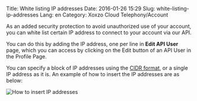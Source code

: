 Title: White listing IP addresses
Date: 2016-01-26 15:29
Slug: white-listing-ip-addresses
Lang: en
Category: Xoxzo Cloud Telephony/Account

As an added security protection to avoid unauthorized use of your account, you can white list certain IP address to connect to your account via our API.

You can do this by adding the IP address, one per line in **Edit API User** page, which you can access by clicking on the Edit button of an API User in the Profile Page.

You can specify a block of IP addresses using the [CIDR format](https://en.wikipedia.org/wiki/Classless_Inter-Domain_Routing), or a single IP address as it is. An example of how to insert the IP addresses are as below:

![How to insert IP addresses]({filename}/images/white-listing-ip-addresses/en.png)
